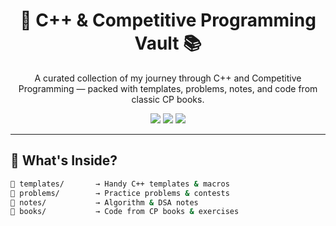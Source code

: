<h1 align="center">🚀 C++ & Competitive Programming Vault 📚</h1>

<p align="center">
  A curated collection of my journey through C++ and Competitive Programming — packed with templates, problems, notes, and code from classic CP books.  
</p>

<p align="center">
  <img src="https://img.shields.io/badge/language-C%2B%2B-blue?style=flat-square" />
  <img src="https://img.shields.io/badge/focus-Competitive%20Programming-orange?style=flat-square" />
  <img src="https://img.shields.io/badge/updates-weekly-success?style=flat-square" />
</p>

---

## 📂 What's Inside?

```bash
📁 templates/       → Handy C++ templates & macros
📁 problems/        → Practice problems & contests
📁 notes/           → Algorithm & DSA notes
📁 books/           → Code from CP books & exercises
